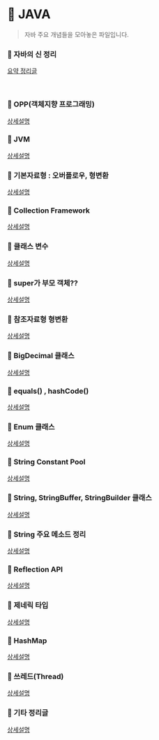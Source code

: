 # :pushpin: JAVA
> 자바 주요 개념들을 모아놓은 파일입니다.

### :pushpin: 자바의 신 정리
[요약 정리글](https://github.com/kimcno3/godofjava)

<br>

### :pushpin: OPP(객체지향 프로그래밍)
[상세설명](https://github.com/kimcno3/TIL/blob/main/programming_language/java/java_opp.md)
### :pushpin: JVM
[상세설명](https://github.com/kimcno3/TIL/blob/main/programming_language/java/java_jvm.md)
### :pushpin: 기본자료형 : 오버플로우, 형변환
[상세설명](https://github.com/kimcno3/TIL/blob/main/programming_language/java/java_overflow.md)
### :pushpin: Collection Framework
[상세설명](https://github.com/kimcno3/TIL/blob/main/programming_language/java/java_collection.md)
### :pushpin: 클래스 변수
[상세설명](https://github.com/kimcno3/TIL/blob/main/programming_language/java/java_class_variable.md)
### :pushpin: super가 부모 객체??
[상세설명](https://github.com/kimcno3/TIL/blob/main/programming_language/java/java_super.md)
### :pushpin: 참조자료형 형변환
[상세설명](https://github.com/kimcno3/TIL/blob/main/programming_language/java/java_reference_casting.md)
### :pushpin: BigDecimal 클래스
[상세설명](https://github.com/kimcno3/TIL/blob/main/programming_language/java/java_bigdecimal.md)
### :pushpin: equals() , hashCode()
[상세설명](https://github.com/kimcno3/TIL/blob/main/programming_language/java/java_equals_and_hashcode.md)
### :pushpin: Enum 클래스
[상세설명](https://github.com/kimcno3/TIL/blob/main/programming_language/java/java_enum.md)
### :pushpin: String Constant Pool
[상세설명](https://github.com/kimcno3/TIL/blob/main/programming_language/java/java_constant_pool.md)
### :pushpin: String, StringBuffer, StringBuilder 클래스
[상세설명](https://github.com/kimcno3/TIL/blob/main/programming_language/java/java_stringbuffer_stringbuilder.md)
### :pushpin: String 주요 메소드 정리
[상세설명](https://github.com/kimcno3/TIL/blob/main/programming_language/java/java_string_method.md)
### :pushpin: Reflection API
[상세설명](https://github.com/kimcno3/TIL/blob/main/programming_language/java/java_reflection.md)
### :pushpin: 제네릭 타입
[상세설명](https://github.com/kimcno3/TIL/blob/main/programming_language/java/java_generic.md)
### :pushpin: HashMap
[상세설명](https://github.com/kimcno3/TIL/blob/main/programming_language/java/java_hashmap.md)
### :pushpin: 쓰레드(Thread)
[상세설명](https://github.com/kimcno3/TIL/blob/main/programming_language/java/java_thread.md)
### :pushpin: 기타 정리글
[상세설명](https://github.com/kimcno3/TIL/blob/main/programming_language/java/java_etc.md)
